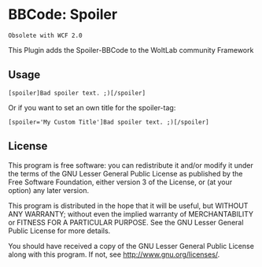 BBCode: Spoiler
===============

    Obsolete with WCF 2.0

This Plugin adds the Spoiler-BBCode to the WoltLab community Framework

Usage
-----

    [spoiler]Bad spoiler text. ;)[/spoiler]

Or if you want to set an own title for the spoiler-tag:

    [spoiler='My Custom Title']Bad spoiler text. ;)[/spoiler]

License
-------

This program is free software: you can redistribute it and/or modify
it under the terms of the GNU Lesser General Public License as published by
the Free Software Foundation, either version 3 of the License, or
(at your option) any later version.

This program is distributed in the hope that it will be useful,
but WITHOUT ANY WARRANTY; without even the implied warranty of
MERCHANTABILITY or FITNESS FOR A PARTICULAR PURPOSE.  See the
GNU Lesser General Public License for more details.

You should have received a copy of the GNU Lesser General Public License
along with this program.  If not, see <http://www.gnu.org/licenses/>.


